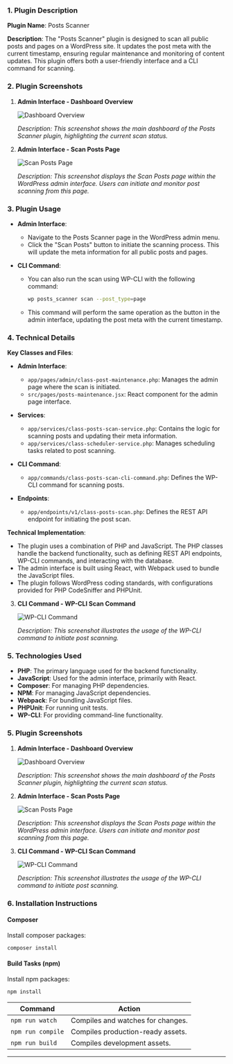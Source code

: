 ### 1. Plugin Description

**Plugin Name**: Posts Scanner

**Description**:
The "Posts Scanner" plugin is designed to scan all public posts and pages on a WordPress site. It updates the post meta with the current timestamp, ensuring regular maintenance and monitoring of content updates. This plugin offers both a user-friendly interface and a CLI command for scanning.


### 2. Plugin Screenshots

1. **Admin Interface - Dashboard Overview**

   ![Dashboard Overview](https://github.com/user-attachments/assets/0961f8ac-5bf0-4282-9b14-af898e367de6)

   *Description: This screenshot shows the main dashboard of the Posts Scanner plugin, highlighting the current scan status.*

2. **Admin Interface - Scan Posts Page**

   ![Scan Posts Page](https://github.com/user-attachments/assets/344b836e-9bd0-467f-913a-6cbb6ac8d514)

   *Description: This screenshot displays the Scan Posts page within the WordPress admin interface. Users can initiate and monitor post scanning from this page.*


### 3. Plugin Usage

- **Admin Interface**:
  - Navigate to the Posts Scanner page in the WordPress admin menu.
  - Click the "Scan Posts" button to initiate the scanning process. This will update the meta information for all public posts and pages.

- **CLI Command**:
  - You can also run the scan using WP-CLI with the following command:
    ```bash
    wp posts_scanner scan --post_type=page
    ```
  - This command will perform the same operation as the button in the admin interface, updating the post meta with the current timestamp.

### 4. Technical Details

**Key Classes and Files**:
- **Admin Interface**:
  - `app/pages/admin/class-post-maintenance.php`: Manages the admin page where the scan is initiated.
  - `src/pages/posts-maintenance.jsx`: React component for the admin page interface.

- **Services**:
  - `app/services/class-posts-scan-service.php`: Contains the logic for scanning posts and updating their meta information.
  - `app/services/class-scheduler-service.php`: Manages scheduling tasks related to post scanning.

- **CLI Command**:
  - `app/commands/class-posts-scan-cli-command.php`: Defines the WP-CLI command for scanning posts.

- **Endpoints**:
  - `app/endpoints/v1/class-posts-scan.php`: Defines the REST API endpoint for initiating the post scan.

**Technical Implementation**:
- The plugin uses a combination of PHP and JavaScript. The PHP classes handle the backend functionality, such as defining REST API endpoints, WP-CLI commands, and interacting with the database.
- The admin interface is built using React, with Webpack used to bundle the JavaScript files.
- The plugin follows WordPress coding standards, with configurations provided for PHP CodeSniffer and PHPUnit.

3. **CLI Command - WP-CLI Scan Command**

   ![WP-CLI Command](https://github.com/user-attachments/assets/2a8dcc32-6be6-4326-8e56-2c364992568a)

   *Description: This screenshot illustrates the usage of the WP-CLI command to initiate post scanning.*


### 5. Technologies Used

- **PHP**: The primary language used for the backend functionality.
- **JavaScript**: Used for the admin interface, primarily with React.
- **Composer**: For managing PHP dependencies.
- **NPM**: For managing JavaScript dependencies.
- **Webpack**: For bundling JavaScript files.
- **PHPUnit**: For running unit tests.
- **WP-CLI**: For providing command-line functionality.

### 5. Plugin Screenshots

1. **Admin Interface - Dashboard Overview**

   ![Dashboard Overview](https://github.com/user-attachments/assets/0961f8ac-5bf0-4282-9b14-af898e367de6)

   *Description: This screenshot shows the main dashboard of the Posts Scanner plugin, highlighting the current scan status.*

2. **Admin Interface - Scan Posts Page**

   ![Scan Posts Page](https://github.com/user-attachments/assets/344b836e-9bd0-467f-913a-6cbb6ac8d514)

   *Description: This screenshot displays the Scan Posts page within the WordPress admin interface. Users can initiate and monitor post scanning from this page.*

3. **CLI Command - WP-CLI Scan Command**

   ![WP-CLI Command](https://github.com/user-attachments/assets/2a8dcc32-6be6-4326-8e56-2c364992568a)

   *Description: This screenshot illustrates the usage of the WP-CLI command to initiate post scanning.*

### 6. Installation Instructions

#### Composer

Install composer packages:
```bash
composer install
```

#### Build Tasks (npm)

Install npm packages:
```bash
npm install
```

| Command              | Action                                                |
|----------------------|-------------------------------------------------------|
| `npm run watch`      | Compiles and watches for changes.                      |
| `npm run compile`    | Compiles production-ready assets.                      |
| `npm run build`      | Compiles development assets.                           |

---
